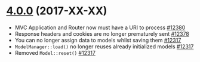 # [4.0.0](https://github.com/phalcon/cphalcon/releases/tag/v4.0.0) (2017-XX-XX)
- MVC Application and Router now must have a URI to process [#12380](https://github.com/phalcon/cphalcon/pull/12380)
- Response headers and cookies are no longer prematurely sent [#12378](https://github.com/phalcon/cphalcon/pull/12378)
- You can no longer assign data to models whilst saving them [#12317](https://github.com/phalcon/cphalcon/issues/12317)
- `ModelManager::load()` no longer reuses already initialized models [#12317](https://github.com/phalcon/cphalcon/issues/12317)
- Removed `Model::reset()` [#12317](https://github.com/phalcon/cphalcon/issues/12317)